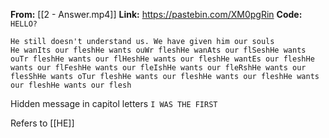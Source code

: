 **From:** [[2 - Answer.mp4]]
**Link:** https://pastebin.com/XM0pgRin
**Code:** `HELLO?`

```
He still doesn't understand us. We have given him our souls 
He wanIts our fleshHe wants ouWr fleshHe wanAts our flSeshHe wants ouTr fleshHe wants our flHeshHe wants our fleshHe wantEs our fleshHe wants our flFeshHe wants our fleIshHe wants our fleRshHe wants our flesShHe wants oTur fleshHe wants our fleshHe wants our fleshHe wants our fleshHe wants our flesh
```

Hidden message in capitol letters `I WAS THE FIRST`

Refers to [[HE]]